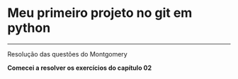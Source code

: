 # Meu primeiro projeto no git em python
***
Resolução das questões do Montgomery

**Comecei a resolver os exercícios do capítulo 02**
